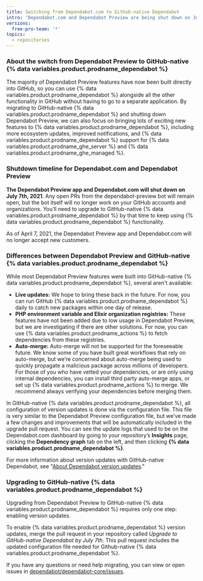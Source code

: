 ```yaml
---
title: Switching from Dependabot.com to Github-native Dependabot
intro: 'Dependabot.com and Dependabot Preview are being shut down on July 7th, 2021. You can easily upgrade to Github-native Dependabot by merging a pull request, and your dependencies will keep being updated.'
versions:
  free-pro-team: '*'
topics:
  - repositories
---
```


### About the switch from Dependabot Preview to GitHub-native {% data variables.product.prodname_dependabot %}

The majority of Dependabot Preview features have now been built directly into GitHub, so you can use {% data variables.product.prodname_dependabot %} alongside all the other functionality in GitHub without having to go to a separate application. By migrating to GitHub-native {% data variables.product.prodname_dependabot %} and shutting down Dependabot Preview, we can also focus on bringing lots of exciting new features to {% data variables.product.prodname_dependabot %}, including more ecosystem updates, improved notifications, and {% data variables.product.prodname_dependabot %} support for {% data variables.product.prodname_ghe_server %} and {% data variables.product.prodname_ghe_managed %}.

### Shutdown timeline for Dependabot.com and Dependabot Preview

**The Dependabot Preview app and Dependabot.com will shut down on July 7th, 2021**. Any open PRs from the dependabot-preview bot will remain open, but the bot itself will no longer work on your GitHub accounts and organizations. You’ll need to upgrade to GitHub-native {% data variables.product.prodname_dependabot %} by that time to keep using {% data variables.product.prodname_dependabot %} functionality.

As of April 7, 2021, the Dependabot Preview app and Dependabot.com will no longer accept new customers. 

### Differences between Dependabot Preview and GitHub-native {% data variables.product.prodname_dependabot %}

While most Dependabot Preview features were built into GitHub-native {% data variables.product.prodname_dependabot %}, several aren't available: 
- **Live updates:** We hope to bring these back in the future. For now, you can run GitHub {% data variables.product.prodname_dependabot %} daily to catch new packages within one day of release.
- **PHP environment variable and Elixir organization registries:** These features have not been added due to low usage in Dependabot Preview, but we are investigating if there are other solutions. For now, you can use {% data variables.product.prodname_actions %} to fetch dependencies from these registries.
- **Auto-merge:** Auto-merge will not be supported for the foreseeable future. We know some of you have built great workflows that rely on auto-merge, but we’re concerned about auto-merge being used to quickly propagate a malicious package across millions of developers. For those of you who have vetted your dependencies, or are only using internal dependencies, you can install third party auto-merge apps, or set up {% data variables.product.prodname_actions %} to merge. We recommend always verifying your dependencies before merging them.

In GitHub-native {% data variables.product.prodname_dependabot %}, all configuration of version updates is done via the configuration file. This file is very similar to the Dependabot Preview configuration file, but we’ve made a few changes and improvements that will be automatically included in the upgrade pull request. You can see the update logs that used to be on the Dependabot.com dashboard by going to your repository’s **Insights** page, clicking the **Dependency graph** tab on the left, and then clicking **{% data variables.product.prodname_dependabot %}**.

For more information about version updates with GitHub-native Dependabot, see "[About Dependabot version updates](/code-security/supply-chain-security/about-dependabot-version-updates)."

### Upgrading to GitHub-native {% data variables.product.prodname_dependabot %}

Upgrading from Dependabot Preview to GitHub-native {% data variables.product.prodname_dependabot %} requires only one step: enabling version updates.

To enable {% data variables.product.prodname_dependabot %} version updates, merge the pull request in your repository called *Upgrade to GitHub-native Dependabot by July 7th*. This pull request includes the updated configuration file needed for Github-native {% data variables.product.prodname_dependabot %}.

If you have any questions or need help migrating, you can view or open issues in [dependabot/dependabot-core/issues](https://github.com/dependabot/dependabot-core/issues). 

